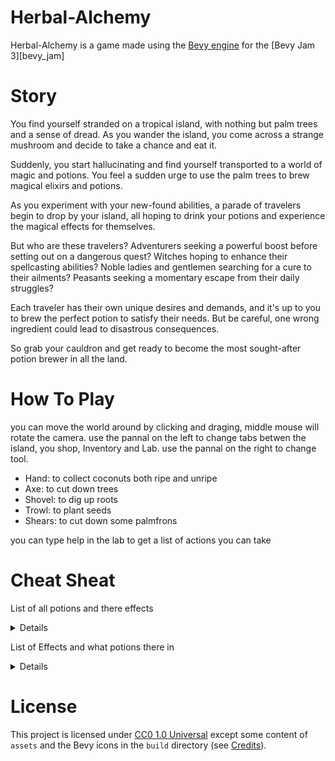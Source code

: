 # Herbal-Alchemy

Herbal-Alchemy is a game made using the [Bevy engine][bevy] for the [Bevy Jam 3][bevy_jam]

# Story

You find yourself stranded on a tropical island, with nothing but palm trees and a sense of dread. As you wander the island, you come across a strange mushroom and decide to take a chance and eat it.

Suddenly, you start hallucinating and find yourself transported to a world of magic and potions. You feel a sudden urge to use the palm trees to brew magical elixirs and potions.

As you experiment with your new-found abilities, a parade of travelers begin to drop by your island, all hoping to drink your potions and experience the magical effects for themselves.

But who are these travelers? Adventurers seeking a powerful boost before setting out on a dangerous quest? Witches hoping to enhance their spellcasting abilities? Noble ladies and gentlemen searching for a cure to their ailments? Peasants seeking a momentary escape from their daily struggles?

Each traveler has their own unique desires and demands, and it's up to you to brew the perfect potion to satisfy their needs. But be careful, one wrong ingredient could lead to disastrous consequences.

So grab your cauldron and get ready to become the most sought-after potion brewer in all the land.
 
# How To Play

you can move the world around by clicking and draging, middle mouse will rotate the camera.
use the pannal on the left to change tabs betwen the island, you shop, Inventory and Lab.
use the pannal on the right to change tool.
 - Hand: to collect coconuts both ripe and unripe
 - Axe: to cut down trees
 - Shovel: to dig up roots
 - Trowl: to plant seeds
 - Shears: to cut down some palmfrons

you can type help in the lab to get a list of actions you can take

# Cheat Sheat

List of all potions and there effects
<details></summary>Potion => Effects</summary>

0 = Water  
1 = {BadLuck}  
3 = {FireBall}  
5 = {FireBall}  
6 = {FireBall}  
7 = {FireStorm}  
9 = {FireBall}  
10 = {FireBall}  
11 = {FireStorm}  
12 = {FireBall}  
13 = {FireStorm}  
14 = {FireStorm}  
15 = {Explosion}  
20 = {Saturation}  
23 = {FireBall}  
24 = {Levitation}  
26 = {Levitation}  
27 = {FireBall}  
28 = {Levitation}  
29 = {FireBall}  
30 = {FireBall, Levitation}  
31 = {Nausea, FireStorm}  
36 = {Invisibility}  
37 = {Invisibility}  
38 = {Invisibility}  
39 = {FireBall, Invisibility}  
43 = {FireBall}  
44 = {Invisibility}  
45 = {FireBall, Invisibility}  
46 = {FireBall, Invisibility}  
47 = {FireStorm, Invisibility}  
48 = {SnowBall}  
52 = {Invisibility}  
53 = {Invisibility}  
54 = {Invisibility}  
55 = {FrostFire, Invisibility}  
56 = {Levitation}  
58 = {Levitation}  
59 = {FrostFire}  
60 = {Invisibility, Levitation}  
61 = {FrostFire, Invisibility}  
62 = {Nausea, FrostFire, Invisibility, Levitation}  
63 = {Paralysis, Nausea, FireBall, Invisibility}  
66 = {Strength}  
67 = {Strength}  
68 = {BadLuck}  
69 = {Luck}  
70 = {BadLuck, Strength}  
71 = {FireBall, Strength}  
73 = {Confusion}  
75 = {FireBall, Confusion}  
77 = {FireBall, Confusion}  
78 = {FireBall}  
79 = {FireStorm, Confusion}  
80 = {SnowBall}  
84 = {Inflammation}  
85 = {Regeneration}  
86 = {Inflammation}  
87 = {Regeneration, FrostFire}  
88 = {Levitation}  
89 = {Confusion}  
90 = {Levitation, Teleportation}  
91 = {FrostFire, Confusion, Teleportation}  
92 = {Levitation, Inflammation}  
93 = {Regeneration, FrostFire, Confusion}  
94 = {FrostFire, Levitation, Inflammation}  
95 = {Paralysis, Regeneration, Nausea, FireBall, Confusion}  
96 = {SnowBall}  
98 = {Strength}  
99 = {Strength}  
100 = {Invisibility}  
101 = {Invisibility}  
102 = {Invisibility, Strength}  
103 = {FrostFire, Invisibility, Strength}  
105 = {Confusion}  
107 = {FrostFire, Confusion}  
108 = {Invisibility}  
109 = {FrostFire, Invisibility, Confusion}  
110 = {FrostFire, Invisibility}  
111 = {Paralysis, FireBall, Invisibility, Confusion}  
112 = {IceStorm}  
113 = {SnowBall}  
114 = {SnowBall}  
115 = {FrostFire}  
116 = {SnowBall, Invisibility, Inflammation}  
117 = {Regeneration, FrostFire, Invisibility}  
118 = {FrostFire, Invisibility, Inflammation}  
119 = {Paralysis, Regeneration, Invisibility}  
120 = {SnowBall, Levitation}  
121 = {FrostFire, Confusion}  
122 = {FrostFire, Levitation}  
123 = {Paralysis, Confusion}  
124 = {Nausea, FrostFire, Invisibility, Levitation, Inflammation}  
125 = {Paralysis, Regeneration, Nausea, Invisibility, Confusion}  
126 = {Paralysis, Nausea, Invisibility, Levitation, Inflammation}  
127 = {Paralysis, Regeneration, Nausea, InfernoBlizzard, Invisibility, Confusion}  
135 = {FireBall}  
137 = {BadLuck}  
138 = {Luck}  
139 = {BadLuck, FireBall}  
141 = {FireBall}  
142 = {FireBall}  
143 = {Nausea, FireStorm}  
144 = {SnowBall}  
151 = {FrostFire}  
155 = {FrostFire}  
157 = {FrostFire}  
158 = {FrostFire}  
159 = {Paralysis, Nausea, FireBall}  
160 = {SnowBall}  
164 = {Invisibility}  
165 = {Invisibility}  
166 = {Invisibility}  
167 = {FrostFire, Invisibility}  
170 = {Poison}  
171 = {Poison, FrostFire}  
172 = {Invisibility}  
173 = {FrostFire, Invisibility}  
174 = {Poison, FrostFire, Invisibility}  
175 = {Paralysis, Poison, Nausea, FireBall, Invisibility}  
176 = {IceStorm}  
177 = {SnowBall}  
178 = {SnowBall}  
179 = {FrostFire}  
180 = {SnowBall, Invisibility}  
181 = {FrostFire, Invisibility}  
182 = {FrostFire, Invisibility}  
183 = {Paralysis, Invisibility}  
184 = {SnowBall}  
185 = {FrostFire}  
186 = {Poison, FrostFire}  
187 = {Paralysis, Poison}  
188 = {FrostFire, Invisibility}  
189 = {Paralysis, Invisibility}  
190 = {Paralysis, Poison, Nausea, Invisibility}  
191 = {Paralysis, Poison, Nausea, InfernoBlizzard, Invisibility}  
192 = {SnowBall}  
194 = {Strength}  
195 = {Strength}  
198 = {Strength}  
199 = {Nausea, FrostFire, Strength}  
203 = {FrostFire}  
205 = {FrostFire}  
206 = {BadLuck, FrostFire}  
207 = {Paralysis, Luck, Nausea, FireBall}  
208 = {BadLuck, IceStorm}  
209 = {SnowBall}  
210 = {SnowBall}  
211 = {FrostFire}  
212 = {SnowBall, Inflammation}  
213 = {Regeneration, FrostFire}  
214 = {FrostFire, Inflammation}  
215 = {Paralysis, Regeneration, Nausea}  
216 = {SnowBall}  
217 = {FrostFire}  
218 = {FrostFire, Teleportation}  
219 = {Paralysis, Teleportation}  
220 = {FrostFire, Inflammation}  
221 = {Paralysis, Regeneration}  
222 = {Paralysis, Inflammation}  
223 = {Paralysis, Regeneration, Nausea, InfernoBlizzard}  
224 = {IceStorm}  
225 = {SnowBall}  
226 = {SnowBall, Strength}  
227 = {Nausea, FrostFire, Strength}  
228 = {SnowBall, Invisibility}  
229 = {FrostFire, Invisibility}  
230 = {FrostFire, Invisibility, Strength}  
231 = {Paralysis, Nausea, Invisibility, Strength}  
232 = {SnowBall}  
233 = {FrostFire}  
234 = {Poison, FrostFire}  
235 = {Paralysis, Poison, Nausea}  
236 = {FrostFire, Invisibility}  
237 = {Paralysis, Invisibility}  
238 = {Paralysis, Poison, Invisibility}  
239 = {Paralysis, Poison, Nausea, InfernoBlizzard, Invisibility}  
240 = {Blizzard}  
241 = {Nausea, IceStorm}  
242 = {IceStorm}  
243 = {Paralysis, Nausea, SnowBall}  
244 = {IceStorm, Invisibility, Inflammation}  
245 = {Paralysis, Regeneration, Nausea, SnowBall, Invisibility}  
246 = {Paralysis, SnowBall, Invisibility, Inflammation}  
247 = {Paralysis, Regeneration, Nausea, InfernoBlizzard, Invisibility}  
248 = {Nausea, IceStorm}  
249 = {Paralysis, Nausea, SnowBall}  
250 = {Paralysis, Poison, Nausea, SnowBall}  
251 = {Paralysis, Poison, Nausea, InfernoBlizzard}  
252 = {Paralysis, Nausea, SnowBall, Invisibility, Inflammation}  
253 = {Paralysis, Regeneration, Nausea, InfernoBlizzard, Invisibility}  
254 = {Paralysis, Poison, Nausea, InfernoBlizzard, Invisibility, Inflammation}  
255 = {InstantDeath}  

</details>

List of Effects and what potions there in
<details></summary>Effect => Potion ID</summary>

BadLuck = {1, 68, 70, 137, 139, 206, 208}  
FireBall = {3, 5, 6, 9, 10, 12, 23, 27, 29, 30, 39, 43, 45, 46, 63, 71, 75, 77, 78, 95, 111, 135, 139, 141, 142, 159, 175, 207}  
FireStorm = {7, 11, 13, 14, 31, 47, 79, 143}  
Explosion = {15}  
Saturation = {20}  
Levitation = {24, 26, 28, 30, 56, 58, 60, 62, 88, 90, 92, 94, 120, 122, 124, 126}  
Nausea = {31, 62, 63, 63, 95, 124, 125, 126, 126, 127, 127, 127, 143, 159, 159, 175, 190, 191, 191, 191, 199, 207, 207, 215, 223, 223, 223, 227, 231, 231, 235, 239, 239, 239, 241, 243, 243, 245, 247, 247, 247, 248, 249, 249, 250, 251, 251, 251, 252, 252, 253, 253, 253, 254, 254, 254}  
Invisibility = {36, 37, 38, 39, 44, 45, 46, 47, 52, 53, 54, 55, 60, 61, 62, 63, 100, 101, 102, 103, 108, 109, 110, 111, 116, 117, 118, 119, 124, 125, 126, 127, 164, 165, 166, 167, 172, 173, 174, 175, 180, 181, 182, 183, 188, 189, 190, 191, 228, 229, 230, 231, 236, 237, 238, 239, 244, 245, 246, 247, 252, 253, 254}  
SnowBall = {48, 80, 96, 113, 114, 116, 120, 144, 160, 177, 178, 180, 184, 192, 209, 210, 212, 216, 225, 226, 228, 232, 243, 245, 246, 249, 250, 252}  
FrostFire = {55, 59, 61, 62, 87, 91, 93, 94, 103, 107, 109, 110, 115, 117, 118, 121, 122, 124, 151, 155, 157, 158, 167, 171, 173, 174, 179, 181, 182, 185, 186, 188, 199, 203, 205, 206, 211, 213, 214, 217, 218, 220, 227, 229, 230, 233, 234, 236}  
Paralysis = {63, 95, 111, 119, 123, 125, 126, 127, 159, 175, 183, 187, 189, 190, 191, 207, 215, 219, 221, 222, 223, 231, 235, 237, 238, 239, 243, 245, 246, 247, 249, 250, 251, 252, 253, 254}  
Strength = {66, 67, 70, 71, 98, 99, 102, 103, 194, 195, 198, 199, 226, 227, 230, 231}  
Luck = {69, 138, 207}  
Confusion = {73, 75, 77, 79, 89, 91, 93, 95, 105, 107, 109, 111, 121, 123, 125, 127}  
Inflammation = {84, 86, 92, 94, 116, 118, 124, 126, 212, 214, 220, 222, 244, 246, 252, 254}  
Regeneration = {85, 87, 93, 95, 117, 119, 125, 127, 213, 215, 221, 223, 245, 247, 253}  
Teleportation = {90, 91, 218, 219}  
IceStorm = {112, 176, 208, 224, 241, 242, 244, 248}  
InfernoBlizzard = {127, 191, 223, 239, 247, 251, 253, 254}  
Poison = {170, 171, 174, 175, 186, 187, 190, 191, 234, 235, 238, 239, 250, 251, 254}  
Blizzard = {240}  
InstantDeath = {255}  

</details>

# License

This project is licensed under [CC0 1.0 Universal](LICENSE) except some content of `assets` and the Bevy icons in the `build` directory (see [Credits](credits/CREDITS.md)).

[bevy]: https://bevyengine.org/
[bevy-learn]: https://bevyengine.org/learn/
[bevy-discord]: https://discord.gg/bevy
[nikl-twitter]: https://twitter.com/nikl_me
[nikl-mastodon]: https://mastodon.online/@nikl_me
[firefox-sound-issue]: https://github.com/NiklasEi/bevy_kira_audio/issues/9
[Bevy Cheat Book]: https://bevy-cheatbook.github.io/introduction.html
[`wasm-server-runner`]: https://github.com/jakobhellermann/wasm-server-runner
[trunk]: https://trunkrs.dev/
